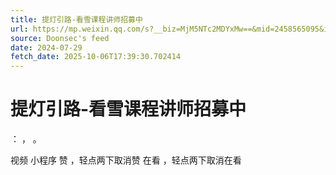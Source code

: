 ```yaml
---
title: 提灯引路-看雪课程讲师招募中
url: https://mp.weixin.qq.com/s?__biz=MjM5NTc2MDYxMw==&mid=2458565095&idx=2&sn=bbc54ad2b87bc50fa27ead4b351a426b
source: Doonsec's feed
date: 2024-07-29
fetch_date: 2025-10-06T17:39:30.702414
---
```


# 提灯引路-看雪课程讲师招募中

：
，
。

视频
小程序
赞
，轻点两下取消赞
在看
，轻点两下取消在看